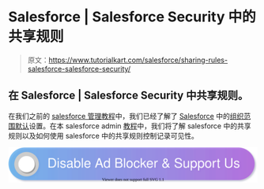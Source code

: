 # Salesforce | Salesforce Security 中的共享规则

> 原文：<https://www.tutorialkart.com/salesforce/sharing-rules-salesforce-salesforce-security/>

## 在 Salesforce | Salesforce Security 中共享规则。

在我们之前的 [salesforce 管理教程](https://www.tutorialkart.com/salesforce-tutorials/)中，我们已经了解了 [Salesforce](https://www.tutorialkart.com/salesforce/what-is-salesforce/) 中的[组织范围默认](https://www.tutorialkart.com/salesforce/organization-wide-default-owd-sharing-settings-in-salesforce/)设置。在本 salesforce admin [教程](https://www.tutorialkart.com/java/)中，我们将了解 salesforce 中的共享规则以及如何使用 salesforce 中的共享规则控制记录可见性。

[![](img/925da31b32d6bc3827932f6c8afb11bb.png)](https://www.tutorialkart.com/)